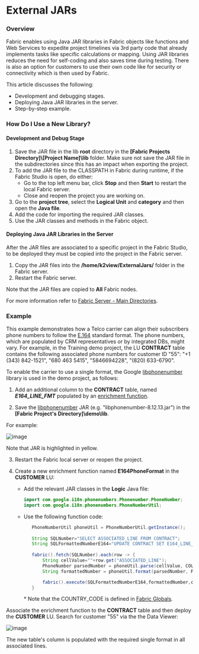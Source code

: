 # External JARs

### Overview

Fabric enables using Java JAR libraries in Fabric objects like functions and Web Services to expedite project timelines via 3rd  party code that already implements tasks like specific calculations or mapping. Using JAR libraries reduces the need for self-coding and also saves time during testing. There is also an option for customers to use their own code like for security or connectivity which is then used by Fabric. 

This article discusses the following: 

- Development and debugging stages.
- Deploying Java JAR libraries in the server. 
- Step-by-step example.

### How Do I Use a New Library?

#### Development and Debug Stage
1. Save the JAR file in the lib **root** directory in the **[Fabric Projects Directory]\\[Project Name]\lib** folder. Make sure not save the JAR file in the subdirectories since this has an impact when exporting the project. 
2. To add the JAR file to the CLASSPATH in Fabric during runtime, if the Fabric Studio is open, do either:
   -   Go to the top left menu bar, click **Stop** and then **Start** to restart the local Fabric server. 
   -   Close and reopen the project you are working on. 
3. Go to the **project tree**, select the **Logical Unit** and **category** and then open the **Java file**.
4. Add the code for importing the required JAR classes. 
5. Use the JAR classes and methods in the Fabric object.

#### Deploying Java JAR Libraries in the Server

After the JAR files are associated to a specific project in the Fabric Studio, to be deployed they must be copied into the project in the Fabric server.

1. Copy the JAR files into the **/home/k2view/ExternalJars/** folder in the Fabric server.
2. Restart the Fabric server.

Note that the JAR files are copied to **All** Fabric nodes. 

For more information refer to [Fabric Server - Main Directories](/articles/02_fabric_architecture/02_fabric_directories.md). 

### Example

This example demonstrates how a Telco carrier can align their subscribers phone numbers to follow the [E.164](https://en.wikipedia.org/wiki/E.164) standard format. The phone numbers, which are populated by CRM representatives or by integrated DBs, might vary. For example, in the Training demo project, the LU **CONTRACT** table contains the following associated phone numbers for customer ID "55": "+1 (343) 842-1521", "680 463 5415", "5846694228", "(820) 633-6790". 

To enable the carrier to use a single format, the Google [libphonenumber](https://github.com/google/libphonenumber) library is used in the demo project, as follows:

1. Add an additional column to the **CONTRACT** table, named ***E164_LINE_FMT*** populated by an [enrichment function](/articles/10_enrichment_function/01_enrichment_function_overview.md). 

2. Save the  [libphonenumber](https://github.com/google/libphonenumber) JAR (e.g. "libphonenumber-8.12.13.jar") in the **[Fabric Project's Directory]\demo\lib**. 

For example:



   ![image](images/external_lib.png)

   Note that JAR is highlighted in yellow.

3. Restart the Fabric local server or reopen the project.

4. Create a new enrichment function named **E164PhoneFormat** in the **CUSTOMER** LU: 

   - Add the relevant JAR classes in the **Logic** Java file:

     ~~~java
     import com.google.i18n.phonenumbers.Phonenumber.PhoneNumber;
     import com.google.i18n.phonenumbers.PhoneNumberUtil;
     ~~~

   - Use the following function code: 

     ~~~java
		PhoneNumberUtil phoneUtil = PhoneNumberUtil.getInstance();
		
		String SQLNumber="SELECT ASSOCIATED_LINE FROM CONTRACT";
		String SQLFormattedNumberE164="UPDATE CONTRACT SET E164_LINE_FMT  = ? where  ASSOCIATED_LINE = ?";
				
		fabric().fetch(SQLNumber).each(row -> {
			String cellValue=""+row.get("ASSOCIATED_LINE");
			PhoneNumber parsedNumber = phoneUtil.parse(cellValue, COUNTRY_CODE);
			String formattedNumber = phoneUtil.format(parsedNumber, PhoneNumberUtil.PhoneNumberFormat.E164) + "E";

			fabric().execute(SQLFormattedNumberE164,formattedNumber,cellValue);
		}

     ~~~

     \* Note that the COUNTRY_CODE is defined in [Fabric Globals](/articles/08_globals/01_globals_overview.md).  


Associate the enrichment function to the **CONTRACT** table and then deploy the **CUSTOMER** LU. Search for customer "55" via the the Data Viewer:



![image](images/external_e164.png)

The new table's column is populated with the required single format in all associated lines.
